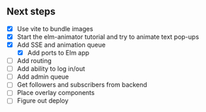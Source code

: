 Next steps
---

- [x] Use vite to bundle images
- [x] Start the elm-animator tutorial and try to animate text pop-ups
- [x] Add SSE and animation queue
  - [x] Add ports to Elm app
- [ ] Add routing
- [ ] Add ability to log in/out
- [ ] Add admin queue
- [ ] Get followers and subscribers from backend
- [ ] Place overlay components
- [ ] Figure out deploy
